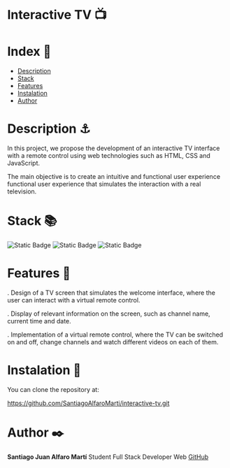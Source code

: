 
# Interactive TV 📺


# Index 📂

- <a href="#description">Description</a>
- <a href="#stack">Stack</a>
- <a href="#features">Features</a>
- <a href="#instalation">Instalation</a>
- <a href="#author">Author</a>

# Description ⚓

In this project, we propose the development of an interactive TV interface with a remote control using web technologies such as HTML, CSS and JavaScript.

The main objective is to create an intuitive and functional user experience
functional user experience that simulates the interaction with a real television.

# Stack 📚

![Static Badge](https://img.shields.io/badge/HTML5-orange?style=flat-square) ![Static Badge](https://img.shields.io/badge/CSS3-blue?style=flat-square) ![Static Badge](https://img.shields.io/badge/JavaScript-yellow?style=flat-square)

# Features 👾

. Design of a TV screen that simulates the welcome interface, where the user can interact with a virtual remote control.

. Display of relevant information on the screen, such as channel name, current time and date.

. Implementation of a virtual remote control, where the TV can be switched on and off, change channels and watch different videos on each of them.

# Instalation 💾

You can clone the repository at:

https://github.com/SantiagoAlfaroMarti/interactive-tv.git

# Author ✒️

**Santiago Juan Alfaro Martí**
Student Full Stack Developer Web
     [GitHub](https://github.com/SantiagoAlfaroMarti)
